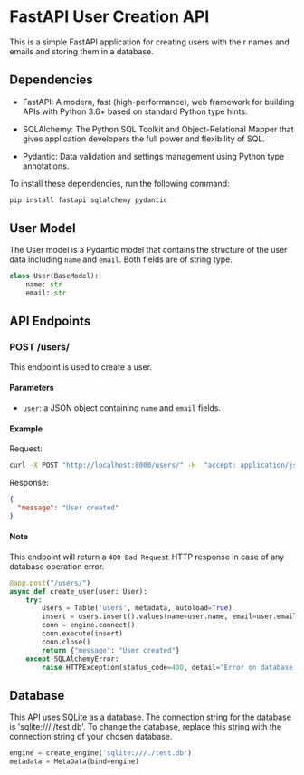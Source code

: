 # FastAPI User Creation API

This is a simple FastAPI application for creating users with their names and emails and storing them in a database.

## Dependencies

- FastAPI: A modern, fast (high-performance), web framework for building APIs with Python 3.6+ based on standard Python type hints.

- SQLAlchemy: The Python SQL Toolkit and Object-Relational Mapper that gives application developers the full power and flexibility of SQL.

- Pydantic: Data validation and settings management using Python type annotations.

To install these dependencies, run the following command:

```bash
pip install fastapi sqlalchemy pydantic
```

## User Model

The User model is a Pydantic model that contains the structure of the user data including `name` and `email`. Both fields are of string type.

```python
class User(BaseModel):
    name: str
    email: str
```

## API Endpoints

### POST /users/

This endpoint is used to create a user.

#### Parameters

- `user`: a JSON object containing `name` and `email` fields.

#### Example

Request:

```bash
curl -X POST "http://localhost:8000/users/" -H  "accept: application/json" -H  "Content-Type: application/json" -d "{\"name\":\"John\",\"email\":\"john@example.com\"}"
```

Response:

```json
{
  "message": "User created"
}
```

#### Note

This endpoint will return a `400 Bad Request` HTTP response in case of any database operation error.

```python
@app.post("/users/")
async def create_user(user: User):
    try:
        users = Table('users', metadata, autoload=True)
        insert = users.insert().values(name=user.name, email=user.email)
        conn = engine.connect()
        conn.execute(insert)
        conn.close()
        return {"message": "User created"}
    except SQLAlchemyError:
        raise HTTPException(status_code=400, detail="Error on database operation")
```

## Database

This API uses SQLite as a database. The connection string for the database is 'sqlite:///./test.db'. To change the database, replace this string with the connection string of your chosen database.

```python
engine = create_engine('sqlite:///./test.db')
metadata = MetaData(bind=engine)
```